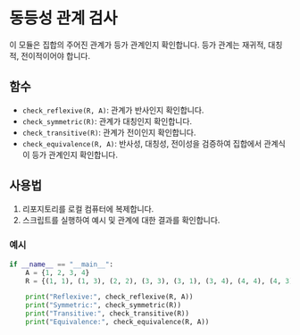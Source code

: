 # 동등성 관계 검사

이 모듈은 집합의 주어진 관계가 등가 관계인지 확인합니다. 등가 관계는 재귀적, 대칭적, 전이적이어야 합니다.

## 함수

- `check_reflexive(R, A)`: 관계가 반사인지 확인합니다.
- `check_symmetric(R)`: 관계가 대칭인지 확인합니다.
- `check_transitive(R)`: 관계가 전이인지 확인합니다.
- `check_equivalence(R, A)`: 반사성, 대칭성, 전이성을 검증하여 집합에서 관계식이 등가 관계인지 확인합니다.

## 사용법

1. 리포지토리를 로컬 컴퓨터에 복제합니다.
2. 스크립트를 실행하여 예시 및 관계에 대한 결과를 확인합니다.

### 예시

```python
if __name__ == "__main__":
    A = {1, 2, 3, 4}
    R = {(1, 1), (1, 3), (2, 2), (3, 3), (3, 1), (3, 4), (4, 4), (4, 3)}

    print("Reflexive:", check_reflexive(R, A))
    print("Symmetric:", check_symmetric(R))
    print("Transitive:", check_transitive(R))
    print("Equivalence:", check_equivalence(R, A))
